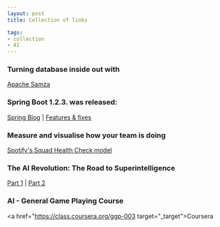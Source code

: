 ```yaml
---
layout: post
title: Collection of links

tags:
- collection
- AI
---
```


### Turning database inside out with
<a href="http://blog.confluent.io/2015/03/04/turning-the-database-inside-out-with-apache-samza/" target="_target">Apache Samza</a>

### Spring Boot 1.2.3. was released:
<a href="http://spring.io/blog/2015/03/31/spring-boot-1-2-3-released" target="_target">Spring Blog</a>
|
<a href="https://github.com/spring-projects/spring-boot/issues?q=milestone%3A1.2.3" target="_target">Features & fixes</a>

### Measure and visualise how your team is doing
<a href="https://labs.spotify.com/2014/09/16/squad-health-check-model/" target="_target">Spotify's Squad Health Check model</a>

### The AI Revolution: The Road to Superintelligence
<a href="http://waitbutwhy.com/2015/01/artificial-intelligence-revolution-1.html" target="_target">Part 1</a>
|
<a href="http://waitbutwhy.com/2015/01/artificial-intelligence-revolution-2.html" target="_target">Part 2</a>

### AI - General Game Playing Course
<a href="https://class.coursera.org/ggp-003 target="_target">Coursera</a>